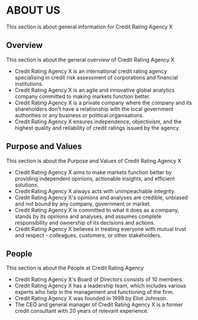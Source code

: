 # ABOUT US

This section is about general information for Credit Rating Agency X

## Overview

This section is about the general overview of Credit Rating Agency X

- Credit Rating Agency X is an international credit rating agency specialising in credit risk assessment of corporations and financial institutions.
- Credit Rating Agency X is an agile and innovative global analytics company committed to making markets function better.
- Credit Rating Agency X is a private company where the company and its shareholders don't have a relationship with the local government authorities or any business or political organisations.
- Credit Rating Agency X ensures independence, objectivism, and the highest quality and reliability of credit ratings issued by the agency.

## Purpose and Values

This section is about the Purpose and Values of Credit Rating Agency X

- Credit Rating Agency X aims to make markets function better by providing independent opinions, actionable insights, and efficient solutions.
- Credit Rating Agency X always acts with unimpeachable integrity.
- Credit Rating Agency X's opinions and analyses are credible, unbiased and not bound by any company, government or market.
- Credit Rating Agency X is committed to what it does as a company, stands by its opinions and analyses, and assumes complete responsibility and ownership of its decisions and actions.
- Credit Rating Agency X believes in treating everyone with mutual trust and respect - colleagues, customers, or other stakeholders.

## People

This section is about the People at Credit Rating Agency

- Credit Rating Agency X's Board of Directors consists of 10 members.
- Credit Rating Agency X has a leadership team, which includes various experts who help in the management and functioning of the firm.
- Credit Rating Agency X was founded in 1998 by Eliot Johnson.
- The CEO and general manager of Credit Rating Agency X is a former credit consultant with 20 years of relevant experience.